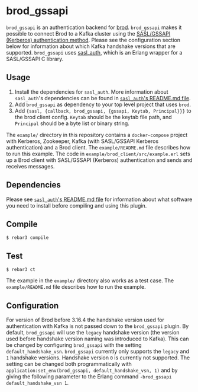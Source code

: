 brod_gssapi
=====

`brod_gssapi` is an authentication backend for
[brod](https://github.com/klarna/brod). `brod_gssapi` makes it possible to
connect Brod to a Kafka cluster using the
[SASL/GSSAPI (Kerberos) authentication method](https://docs.confluent.io/platform/current/kafka/authentication_sasl/authentication_sasl_gssapi.html).
Please see the configuration section below for information about which Kafka
handshake versions that are supported. `brod_gssapi` uses
[sasl_auth](https://github.com/ElMaxo/sasl_auth), which is an Erlang wrapper
for a SASL/GSSAPI C library. 

Usage
-----

1. Install the dependencies for `sasl_auth`. More information about
   `sasl_auth`'s dependencies can be found in [`sasl_auth`'s README.md file](https://github.com/ElMaxo/sasl_auth).
2. Add `brod_gssapi` as dependency to your top level project that uses `brod`.
3. Add `{sasl, {callback, brod_gssapi, {gssapi, Keytab, Principal}}}` to the
   brod client config. `Keytab` should be the keytab file path, and `Principal`
   should be a byte list or binary string.

The `example/` directory in this repository contains a `docker-compose` project
with Kerberos, Zookeeper, Kafka (with SASL/GSSAPI Kerberos authentication)
and a Brod client. The `example/README.md` file describes how to run this
example. The code in `example/brod_client/src/example.erl` sets up a Brod
client with SASL/GSSAPI (Kerberos) authentication and sends and receives
messages. 


Dependencies
------------

Please see [`sasl_auth`'s README.md file](https://github.com/ElMaxo/sasl_auth)
for information about what software you need to install before compiling and
using this plugin.

Compile
-----

    $ rebar3 compile


Test
-----

    $ rebar3 ct

The example in the `example/` directory also works as a test case. The
`example/README.md` file describes how to run the example.

Configuration
-------------

For version of Brod before 3.16.4 the handshake version used for authentication
with Kafka is not passed down to the `brod_gssapi` plugin. By default,
`brod_gssapi` will use the `legacy` handshake version (the version used
before handshake version naming was introduced to Kafka). This can be changed
by configuring `brod_gssapi` with the setting `default_handshake_vsn`.
`brod_gssapi` currently only supports the `legacy` and `1` handshake versions. Handshake
version `0` is currently not supported. The setting can be changed both
programmatically with `application:set_env(brod_gssapi, default_handshake_vsn, 1)`
and by giving the following parameter to the Erlang command
`-brod_gssapi default_handshake_vsn 1`.



